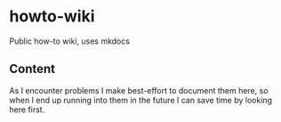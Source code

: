 # howto-wiki
Public how-to wiki, uses mkdocs

## Content
As I encounter problems I make best-effort to document them here, so when I end up running into them in the future I can save time by looking here first.
